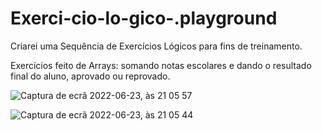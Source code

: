# Exerci-cio-lo-gico-.playground

Criarei uma Sequência de Exercícios Lógicos para fins de treinamento. 

Exercícios feito de Arrays: somando notas escolares e dando o resultado final do aluno, aprovado ou reprovado. 

![Captura de ecrã 2022-06-23, às 21 05 57](https://user-images.githubusercontent.com/86196288/175436014-0f6df0fc-f76b-44fc-8214-e4d373b2d111.png)


![Captura de ecrã 2022-06-23, às 21 05 44](https://user-images.githubusercontent.com/86196288/175436170-e7652e8e-4f69-4dda-89ba-4a7871d099cf.png)
